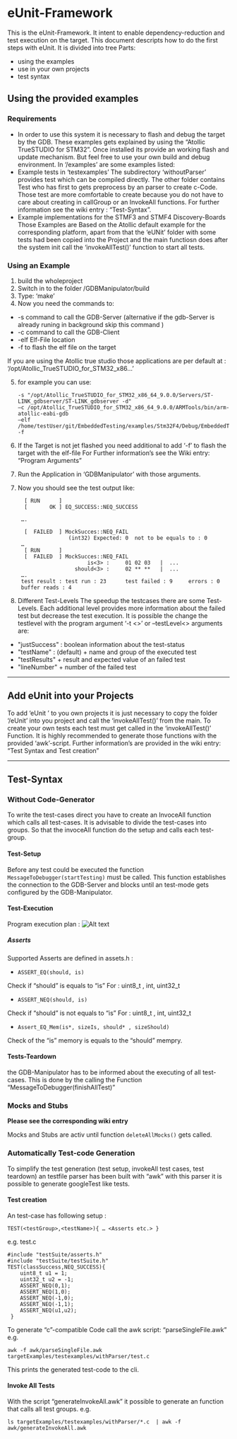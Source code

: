 # eUnit-Framework
This is the eUnit-Framework. It intent to enable dependency-reduction and test execution on the target.
This document descripts how to do the first steps with eUnit. It is divided into tree Parts:

* using the examples
* use in your own projects 
* test syntax 

## Using the provided examples
### Requirements
* In order to use this system it is necessary to flash and debug the target by the GDB. 
These examples gets explained by using the “Atollic TrueSTUDIO for STM32”.  Once installed its provide an working flash and update mechanism. But feel free to use your own build and debug environment. 
In ‘/examples’ are some examples listed: 
* Example tests in ‘testexamples’ 
The subdirectory ‘withoutParser’ provides test which can be compiled directly. The other folder contains Test who has first to gets preprocess by an parser to create c-Code. Those test are more comfortable to create because you do not have to care about creating in callGroup or an InvokeAll functions. For further information see the wiki entry : “Test-Syntax”.
* Example implementations for the STMF3 and STMF4 Discovery-Boards
Those Examples are Based on the Atollic default example for the corresponding platform, apart from that the ‘eUNit’ folder with some tests had been copied into the Project and the main functiosn does after the system init call the ‘invokeAllTest()’ function to start all tests.

### Using an Example
1. build the wholeproject
2. Switch in to the folder /GDBManipulator/build
3. Type: ‘make’
4. Now you need the commands to: 
+ -s command to call the GDB-Server (alternative if the gdb-Server is already runing in background skip this command )
+ -c command to call the GDB-Client
+ -elf Elf-File location
+ -f to flash the elf file on the target

If you are using the Atollic true studio those applications are per default at : ‘/opt/Atollic_TrueSTUDIO_for_STM32_x86…’

5. for example you can use:

       -s "/opt/Atollic_TrueSTUDIO_for_STM32_x86_64_9.0.0/Servers/ST-LINK_gdbserver/ST-LINK_gdbserver -d"
       –c /opt/Atollic_TrueSTUDIO_for_STM32_x86_64_9.0.0/ARMTools/bin/arm-atollic-eabi-gdb 
       –elf /home/testUser/git/EmbeddedTesting/examples/Stm32F4/Debug/EmbeddedTesting.elf 
       -f 
    
5. If the Target is not jet flashed you need additional to add ‘-f’ to flash the target with the elf-file
For Further information’s see the Wiki entry: “Program Arguments”
6. Run the Application in ‘GDBManipulator’ with those arguments. 
7) Now you should see the test output like: 

         [ RUN      ]        
         [       OK ] EQ_SUCCESS::NEQ_SUCCESS
        
        ….
        
         [  FAILED  ] MockSucces::NEQ_FAIL        
                       (int32) Expected: 0	not to be equals to : 0        
        …        
         [ RUN      ]        
         [  FAILED  ] MockSucces::NEQ_FAIL        
        				     is<3> :	 01 02 03   |  ...        
        				 should<3> :	 02 ** **   |  ...        
        ….        
        test result : test run : 23  	 test failed : 9	 errors : 0         
        buffer reads : 4

8) Different Test-Levels
The speedup the testcases there are some Test-Levels. Each additional level provides more information about the failed test but decrease the test execution. It is possible the change the testlevel with the program argument ‘-t <>’ or –testLevel<>
arguments are: 
* "justSuccess" : boolean information about the test-status
* "testName" : (default) + name and group of the executed test 
* "testResults" + result and expected value of an failed test 
* "lineNumber" + number of the failed test

***

## Add eUnit into your Projects
To add ‘eUnit ’ to you own projects it is just necessary to copy the folder ‘/eUnit’ into you project and call the ‘invokeAllTest()’ from the main. 
To create your own tests each test must get called in the ‘invokeAllTest()’ Function. 
It is highly recommended to generate those functions with the provided ‘awk’-script. 
Further information’s are provided in the wiki entry: “Test Syntax and Test creation”


*** 

## Test-Syntax
### Without Code-Generator
To write the test-cases direct you have to create an InvoceAll function which calls all test-cases. 
It is advisable to divide the test-cases into groups. So that the invoceAll function do the setup and calls each test-group. 
#### Test-Setup
Before any test could be executed the function `MessageToDebugger(startTesting)` must be called.
This function establishes the connection to the GDB-Server and blocks until an test-mode gets configured by the GDB-Manipulator. 
#### Test-Execution
Program execution plan : 
![Alt text](../doc/pic/testExecution.png?raw=true "structure") 
##### Asserts
Supported Asserts are defined in assets.h : 
* `ASSERT_EQ(should, is)`

Check if “should” is equals to “is”
For : uint8_t , int, uint32_t 
* `ASSERT_NEQ(should, is)`

Check if “should” is not equals to “is”
For : uint8_t , int, uint32_t 
* `Assert_EQ_Mem(is*, sizeIs, should* , sizeShould)`

Check of the “is” memory is equals to the “should” mempry. 

#### Tests-Teardown
the GDB-Manipulator has to be informed  about the executing of  all test-cases. 
This is done by the calling the Function “MessageToDebugger(finishAllTest)”

### Mocks and Stubs

**Please see the corresponding wiki entry**

Mocks and Stubs are activ until function `deleteAllMocks()` gets called. 

### Automatically Test-code Generation
To simplify the test generation (test setup, invokeAll test cases, test teardown) an testfile parser has been built with “awk”
with this parser it is possible to generate googleTest like tests. 

#### Test creation
An test-case has following setup : 

`TEST(<testGroup>,<testName>){ … <Asserts etc.> }`

e.g. test.c


    #include "testSuite/asserts.h"
    #include "testSuite/testSuite.h"
    TEST(classSuccess,NEQ_SUCCESS){
   	  	uint8_t u1 = 1;
		uint32_t u2 = -1;
 		ASSERT_NEQ(0,1);
 		ASSERT_NEQ(1,0);
 		ASSERT_NEQ(-1,0);
		ASSERT_NEQ(-1,1);
 		ASSERT_NEQ(u1,u2);
     }

To generate “c”-compatible Code call the awk script: “parseSingleFile.awk”
e.g.

`awk -f awk/parseSingleFile.awk  targetExamples/testexamples/withParser/test.c`

This prints the generated test-code to the cli. 
#### Invoke All Tests 
With the script “generateInvokeAll.awk” it possible to generate an function that calls all test groups. 
e.g.

`ls targetExamples/testexamples/withParser/*.c  | awk -f awk/generateInvokeAll.awk`



